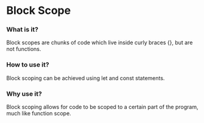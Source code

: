 # Block Scope

### What is it?
Block scopes are chunks of code which live inside curly braces {}, but are not functions.

### How to use it?
Block scoping can be achieved using let and const statements.

### Why use it?
Block scoping allows for code to be scoped to a certain part of the program, much like function scope.